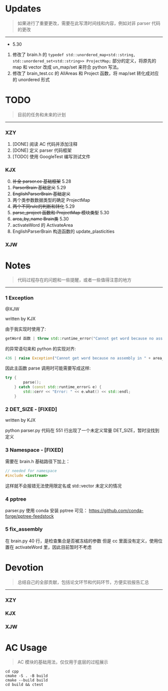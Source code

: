 # Updates
> 如果进行了重要更改，需要在此写清时间线和内容，例如对非 parser 代码的更改
---

+ 5.30
1. 修改了 brain.h 的 ```typedef std::unordered_map<std::string, std::unordered_set<std::string>> ProjectMap;``` 部分的定义，将原先的 map 和 vector 改成 un_map/set 来符合 python 写法。
2. 修改了 brain_test.cc 的 AllAreas 和 Project 函数，将 map/set 转化成对应的 unordered 形式

# TODO
> 目前的任务和未来的计划
---

### XZY
1. [DONE] 阅读 AC 代码并添加注释
2. [DONE] 定义 parser 代码框架
3. [TODO] 使用 GoogleTest 编写测试文件

### KJX

0. ~~补全 parser.cc 基础框架~~ 5.28
1. ~~ParserBrain 基础定义~~ 5.29
2. ~~EnglishParserBrain 基础定义~~
3. 两个类参数数据类型的确定 ProjectMap
4. ~~两个不同rule的判断和转化~~ 5.29
5. ~~parse_project 函数和 ProjectMap 模块类型~~ 5.30
6. ~~area_by_name Brain类~~ 5.30
7. activateWord 的 ActivateArea
8. EnglishParserBrain 构造函数的 update_plasticities 

### XJW



# Notes
> 代码过程存在的问题和一些提醒，或者一些值得注意的地方
---

### 1 Exception
@XJW

written by KJX

由于我实现时使用了:
```c++
getWord 函数 | throw std::runtime_error("Cannot get word because no assembly in " + area_name);
```
的异常语句来和 python 的实现对齐:
```py
436 | raise Exception("Cannot get word because no assembly in " + area_name)
```
因此主函数 parse 调用时可能需要写成这样:
```c++
try {
        parse();
    } catch (const std::runtime_error& e) {
        std::cerr << "Error: " << e.what() << std::endl;
    }
```

### 2 DET_SIZE - [FIXED]
written by KJX

python parser.py 代码在 551 行出现了一个未定义常量 DET_SIZE，暂时没找到定义

### 3 Namespace - [FIXED]
需要在 brain.h 基础路径下加上：
```c++
// needed for namespace
#include <iostream>
```
这样就不会报错无法使用限定名或 std::vector 未定义的情况

### 4 pptree
parser.py 使用 conda 安装 pptree 可见：
https://github.com/conda-forge/pptree-feedstock

### 5 fix_assembly
在 brain.py 40 行，是检查集合是否被冻结的参数
但是 cc 里面没有定义，使用位置在 activateWord 里，因此目前暂时不考虑

# Devotion
> 总结自己的全部贡献，包括论文环节和代码环节，方便实验报告汇总
---

### XZY

### KJX

### XJW


# AC Usage
> AC 模块的基础用法，仅仅用于底层的过程展示
```shell
cd cpp
cmake -S . -B build
cmake --build build
cd build && ctest
```